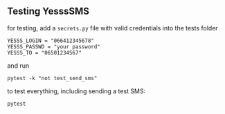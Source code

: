 ## Testing YesssSMS

for testing, add a `secrets.py` file with valid credentials into the tests folder

```
YESSS_LOGIN = "066412345678"
YESSS_PASSWD = "your password"
YESSS_TO = "06501234567"
```
and run

```
pytest -k "not test_send_sms"
```

to test everything, including sending a test SMS:
```
pytest
```
